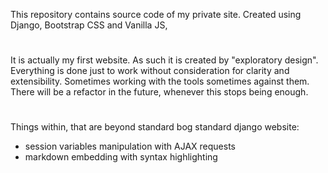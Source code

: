 This repository contains source code of my private site.
Created using Django, Bootstrap CSS and Vanilla JS,
#
It is actually my first website.
As such it is created by "exploratory design". Everything is done just to work without consideration for clarity and extensibility. Sometimes working with the tools sometimes against them.
There will be a refactor in the future, whenever this stops being enough.
#
Things within, that are beyond standard bog standard django website:
* session variables manipulation with AJAX requests
* markdown embedding with syntax highlighting